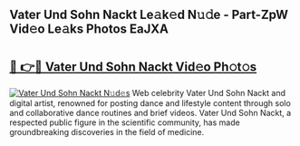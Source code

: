 ## Vater Und Sohn Nackt Le𝚊k𝚎d N𝚞𝚍e - Part-ZpW Vid𝚎o Le𝚊ks Photos EaJXA

# <h2><a href="http://fb5adg.evod.top/?m=Vater+Und+Sohn+Nackt">🔗 👉🔴 Vater Und Sohn Nackt Vid𝚎o Ph𝚘t𝚘s</a></h2>

[![Vater Und Sohn Nackt N𝚞d𝚎s](https://i.imgur.com/8V9OHl7.gif)](http://fb5adg.evod.top/?m=Vater+Und+Sohn+Nackt)
Web celebrity Vater Und Sohn Nackt and digital artist, renowned for posting dance and lifestyle content through solo and collaborative dance routines and brief videos. Vater Und Sohn Nackt, a respected public figure in the scientific community, has made groundbreaking discoveries in the field of medicine. 
